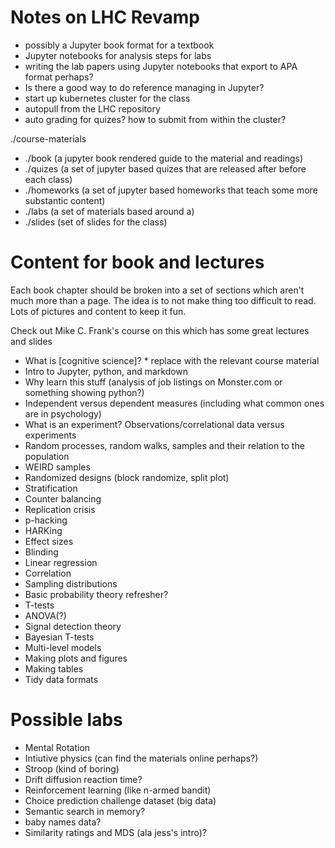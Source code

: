 # Notes on LHC Revamp

- possibly a Jupyter book format for a textbook
- Jupyter notebooks for analysis steps for labs
- writing the lab papers using Jupyter notebooks that export to APA format perhaps?
- Is there a good way to do reference managing in Jupyter?
- start up kubernetes cluster for the class
- autopull from the LHC repository
- auto grading for quizes?  how to submit from within the cluster?


./course-materials
 - ./book (a jupyter book rendered guide to the material and readings)
 - ./quizes (a set of jupyter based quizes that are released after before each class)
 - ./homeworks (a set of jupyter based homeworks that teach some more substantic content)
 - ./labs (a set of materials based around a)
 - ./slides (set of slides for the class)

# Content for book and lectures

Each book chapter should be broken into a set of sections which aren't much more than a page.
The idea is to not make thing too difficult to read.  Lots of pictures and content to keep
it fun.

Check out Mike C. Frank's course on this which has some great lectures and slides

- What is [cognitive science]? * replace with the relevant course material
- Intro to Jupyter, python, and markdown
- Why learn this stuff (analysis of job listings on Monster.com or something showing python?)
- Independent versus dependent measures (including what common ones are in psychology)
- What is an experiment?  Observations/correlational data versus experiments
- Random processes, random walks, samples and their relation to the population
- WEIRD samples
- Randomized designs (block randomize, split plot)
- Stratification
- Counter balancing
- Replication crisis
- p-hacking
- HARKing
- Effect sizes
- Blinding
- Linear regression
- Correlation
- Sampling distributions
- Basic probability theory refresher?
- T-tests
- ANOVA(?)
- Signal detection theory
- Bayesian T-tests
- Multi-level models
- Making plots and figures
- Making tables
- Tidy data formats

# Possible labs

- Mental Rotation
- Intiutive physics (can find the materials online perhaps?)
- Stroop (kind of boring)
- Drift diffusion reaction time?
- Reinforcement learning (like n-armed bandit)
- Choice prediction challenge dataset (big data)
- Semantic search in memory?
- baby names data?
- Similarity ratings and MDS (ala jess's intro)?
